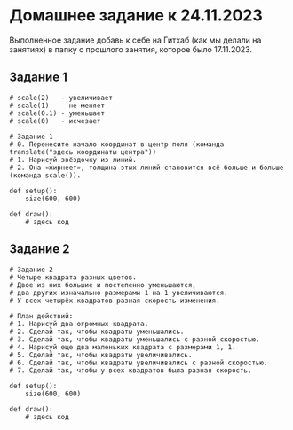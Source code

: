 # Домашнее задание к 24.11.2023
Выполненное задание добавь к себе на Гитхаб (как мы делали на занятиях) в папку с прошлого занятия, которое было 17.11.2023.

## Задание 1
```
# scale(2)   - увеличивает
# scale(1)   - не меняет
# scale(0.1) - уменьшает
# scale(0)   - исчезает

# Задание 1
# 0. Перенесите начало координат в центр поля (команда translate("здесь координаты центра"))
# 1. Нарисуй звёздочку из линий.
# 2. Она «жирнеет», толщина этих линий становится всё больше и больше (команда scale()).

def setup():
    size(600, 600)
    
def draw():
    # здесь код
```

## Задание 2
```
# Задание 2
# Четыре квадрата разных цветов.
# Двое из них большие и постепенно уменьшаются, 
# два других изначально размерами 1 на 1 увеличиваются. 
# У всех четырёх квадратов разная скорость изменения.

# План действий:
# 1. Нарисуй два огромных квадрата.
# 2. Сделай так, чтобы квадраты уменьшались.
# 3. Сделай так, чтобы квадраты уменьшались с разной скоростью.
# 4. Нарисуй еще два маленьких квадрата с размерами 1, 1.
# 5. Сделай так, чтобы квадраты увеличивались.
# 6. Сделай так, чтобы квадраты увеличивались с разной скоростью.
# 7. Сделай так, чтобы у всех квадратов была разная скорость.

def setup():
    size(600, 600)
    
def draw():
    # здесь код
```
